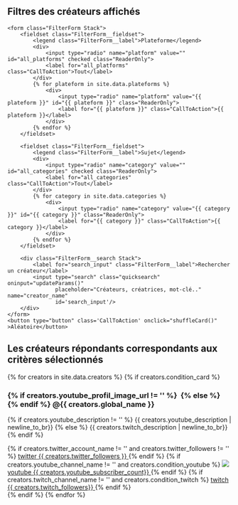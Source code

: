 <script src="https://kit.fontawesome.com/72c07d4b2a.js" crossorigin="anonymous"></script>

<section class="FormSection Stack">
    <h2 class="ReaderOnly">Filtres des créateurs affichés</h2>

    <form class="FilterForm Stack">
        <fieldset class="FilterForm__fieldset">
            <legend class="FilterForm__label">Plateforme</legend>
            <div>
                <input type="radio" name="platform" value="" id="all_platforms" checked class="ReaderOnly">
                <label for="all_platforms" class="CallToAction">Tout</label>
            </div>
            {% for plateform in site.data.plateforms %}
                <div>
                    <input type="radio" name="platform" value="{{ plateform }}" id="{{ plateform }}" class="ReaderOnly">
                    <label for="{{ plateform }}" class="CallToAction">{{ plateform }}</label>
                </div>
            {% endfor %}
        </fieldset>
    
        <fieldset class="FilterForm__fieldset">
            <legend class="FilterForm__label">Sujet</legend>
            <div>
                <input type="radio" name="category" value="" id="all_categories" checked class="ReaderOnly">
                <label for="all_categories" class="CallToAction">Tout</label>
            </div>
            {% for category in site.data.categories %}
                <div>
                    <input type="radio" name="category" value="{{ category }}" id="{{ category }}" class="ReaderOnly">
                    <label for="{{ category }}" class="CallToAction">{{ category }}</label>
                </div>
            {% endfor %}
        </fieldset>
    
        <div class="FilterForm__search Stack">
            <label for="search_input" class="FilterForm__label">Rechercher un créateur</label>
            <input type="search" class="quicksearch" oninput="updateParams()"
                   placeholder="Créateurs, créatrices, mot-clé.." name="creator_name"
                   id='search_input'/>
        </div>
    </form>
    <button type="button" class='CallToAction' onclick="shuffleCard()" >Aléatoire</button>

</section>

<section class="Grid">
<h2 class="ReaderOnly">Les créateurs répondants correspondants aux critères sélectionnés</h2>
  <div class="Grid__sizer"></div>
        {% for creators in site.data.creators %}
				{% if creators.condition_card %}
            <article class="Card {{creators.categories}} {{creators.plateforms}}">
                <h3 class='Card__title'>
                    {% if creators.youtube_profil_image_url != '' %}
                    <img src='{{creators.youtube_profil_image_url}}'  class="Card__profileImage" alt=""/>
                    {% else %}
                    <img src='{{creators.twitch_profil_image_url}}'  class="Card__profileImage" alt=""/>
                    {% endif %}
                    <span class="Card__name {{ creators.global_name }} ">
<span aria-hidden="true">@</span><span class="CreatorName">{{ creators.global_name }}</span>
</span>
                </h3>
                <!--div class="categories">
                  <p class="category">
                    #Python
                  </p>
                  <p class="category">
                    #IA
                  </p>
                </div-->
                <p class="Card__description">
                    {% if creators.youtube_description != '' %}
                        {{ creators.youtube_description | newline_to_br}}
                    {% else %}
                        {{ creators.twitch_description |  newline_to_br}}
                    {% endif %}
                </p>
                <footer class="SocialNetworks">
                  {% if  creators.twitter_account_name   != '' and creators.twitter_followers != '' %}
                  <a class="CallToAction Network Network--twitter" rel="noopener" href='https://twitter.com/@{{ creators.screen_name| markdownify | strip_html}}' target="_blank">
                    <i class="fab fa-twitter"></i>
                    <span class="ReaderOnly">twitter</span>
                    <span class="follower-counter" aria-hidden="true">{{ creators.twitter_followers }}</span>
                  </a>
                  {% endif %}
                  {% if creators.youtube_channel_name  != ''  and	creators.condition_youtube	%}
                  <a class='CallToAction Network Network--youtube' rel="noopener" href='https://youtube.com/channel/{{ creators.youtube_channel_id | markdownify | strip_html }}' target="_blank">
                    <img src="assets/images/youtube.svg" aria-hidden="true"/>
                    <span class="ReaderOnly">youtube</span>
                    <span class="follower-counter" aria-hidden="true">{{ creators.youtube_subscriber_count}}</span>
                  </a>
                  {% endif %}     
                  {%  if   creators.twitch_channel_name  != '' and creators.condition_twitch  %}
                  <a class='CallToAction Network Network--twitch' rel="noopener" href='https://twitch.com/{{ creators.twitch_channel_name | markdownify | strip_html }}' target="_blank">
                    <i class="fab fa-twitch"></i>
                    <span class="ReaderOnly">twitch</span>
                    <span class="follower-counter" aria-hidden="true">{{ creators.twitch_followers}}</span>
                  </a>
                  {% endif  %}
                </footer>
                <!--div class="votes-container">
                  <p class="votes-count">345 votes</p>
                  <div>
                    <span class="thumb" vote="true">
                      <img src="assets/images/thumb.svg"/>
                    </span>
                    <span class="thumb" vote="false">
                      <img class="down" src="assets/images/thumb.svg"/>
                    </span>
                  </div>
                </div-->         
        </article>
				{% endif %}
        {% endfor %}
</section>
<div id="display-card-container" hidden></div>
<script src="https://code.jquery.com/jquery-3.1.0.min.js" integrity="sha256-cCueBR6CsyA4/9szpPfrX3s49M9vUU5BgtiJj06wt/s=" crossorigin="anonymous"></script>
<script src="https://unpkg.com/isotope-layout@3.0/dist/isotope.pkgd.js"></script>
<script src="/assets/js/script.js"></script>
<script src='/assets/js/filterAndSearch.js'></script>

